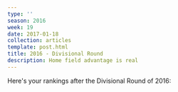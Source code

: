```yaml
---
type: ''
season: 2016
week: 19
date: 2017-01-18
collection: articles
template: post.html
title: 2016 - Divisional Round
description: Home field advantage is real
---
```


Here's your rankings after the Divisional Round of 2016:


